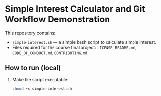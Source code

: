 # Simple Interest Calculator and Git Workflow Demonstration

This repository contains:
- `simple-interest.sh` — a simple bash script to calculate simple interest.
- Files required for the course final project: `LICENSE`, `README.md`, `CODE_OF_CONDUCT.md`, `CONTRIBUTING.md`.

## How to run (local)
1. Make the script executable:
   ```bash
   chmod +x simple-interest.sh
